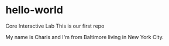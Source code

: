 # hello-world
Core Interactive Lab
This is our first repo

My name is Charis and I'm from Baltimore living in New York City.

